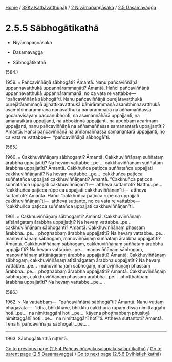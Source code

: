 
[Home](/) / [32Kv Kathāvatthupāḷi](../...md) / [2 Niyāmapaṇṇāsaka](...md) / [2.5 Dasamavagga](../32Kv/2/2.5.md)

# 2.5.5 Sābhogātikathā

* Niyāmapaṇṇāsaka

* Dasamavagga

* Sābhogātikathā

(584.)

1959\. ๐ Pañcaviññāṇā sābhogāti? Āmantā. Nanu pañcaviññāṇā uppannavatthukā uppannārammaṇāti? Āmantā. Hañci pañcaviññāṇā uppannavatthukā uppannārammaṇā, no ca vata re vattabbe—  “pañcaviññāṇā sābhogā”ti. Nanu pañcaviññāṇā purejātavatthukā purejātārammaṇā ajjhattikavatthukā bāhirārammaṇā asambhinnavatthukā asambhinnārammaṇā nānāvatthukā nānārammaṇā na aññamaññassa gocaravisayaṃ paccanubhonti, na asamannāhārā uppajjanti, na amanasikārā uppajjanti, na abbokiṇṇā uppajjanti, na apubbaṃ acarimaṃ uppajjanti, nanu pañcaviññāṇā na aññamaññassa samanantarā uppajjantīti? Āmantā. Hañci pañcaviññāṇā na aññamaññassa samanantarā uppajjanti, no ca vata re vattabbe—  “pañcaviññāṇā sābhogā”ti.

(585.)

1960\. ๐ Cakkhuviññāṇaṃ sābhoganti? Āmantā. Cakkhuviññāṇaṃ suññataṃ ārabbha uppajjatīti? Na hevaṃ vattabbe…pe…  cakkhuviññāṇaṃ suññataṃ ārabbha uppajjatīti? Āmantā. Cakkhuñca paṭicca suññatañca uppajjati cakkhuviññāṇanti? Na hevaṃ vattabbe…pe…  cakkhuñca paṭicca suññatañca uppajjati cakkhuviññāṇanti? Āmantā. “Cakkhuñca paṭicca suññatañca uppajjati cakkhuviññāṇan”ti—  attheva suttantoti? Natthi…pe…  “cakkhuñca paṭicca rūpe ca uppajjati cakkhuviññāṇan”ti—  attheva suttantoti? Āmantā. Hañci “cakkhuñca paṭicca rūpe ca uppajjati cakkhuviññāṇan”ti—  attheva suttanto, no ca vata re vattabbe—  “cakkhuñca paṭicca suññatañca uppajjati cakkhuviññāṇan”ti.

1961\. ๐ Cakkhuviññāṇaṃ sābhoganti? Āmantā. Cakkhuviññāṇaṃ atītānāgataṃ ārabbha uppajjatīti? Na hevaṃ vattabbe…pe…  cakkhuviññāṇaṃ sābhoganti? Āmantā. Cakkhuviññāṇaṃ phassaṃ ārabbha…pe…  phoṭṭhabbaṃ ārabbha uppajjatīti? Na hevaṃ vattabbe…pe…  manoviññāṇaṃ sābhogaṃ, manoviññāṇaṃ suññataṃ ārabbha uppajjatīti? Āmantā. Cakkhuviññāṇaṃ sābhogaṃ, cakkhuviññāṇaṃ suññataṃ ārabbha uppajjatīti? Na hevaṃ vattabbe…pe…  manoviññāṇaṃ sābhogaṃ, manoviññāṇaṃ atītānāgataṃ ārabbha uppajjatīti? Āmantā. Cakkhuviññāṇaṃ sābhogaṃ, cakkhuviññāṇaṃ atītānāgataṃ ārabbha uppajjatīti? Na hevaṃ vattabbe…pe…  manoviññāṇaṃ sābhogaṃ, manoviññāṇaṃ phassaṃ ārabbha…pe…  phoṭṭhabbaṃ ārabbha uppajjatīti? Āmantā. Cakkhuviññāṇaṃ sābhogaṃ, cakkhuviññāṇaṃ phassaṃ ārabbha…pe…  phoṭṭhabbaṃ ārabbha uppajjatīti? Na hevaṃ vattabbe…pe… .

(586.)

1962\. × Na vattabbaṃ—  “pañcaviññāṇā sābhogā”ti? Āmantā. Nanu vuttaṃ bhagavatā—  “idha, bhikkhave, bhikkhu cakkhunā rūpaṃ disvā nimittaggāhī hoti…pe…  na nimittaggāhī hoti…pe…  kāyena phoṭṭhabbaṃ phusitvā nimittaggāhī hoti…pe…  na nimittaggāhī hotī”ti. Attheva suttantoti? Āmantā. Tena hi pañcaviññāṇā sābhogāti…pe… .

---

1963\. Sābhogātikathā niṭṭhitā.



[Go to previous page (2.5.4 Pañcaviññāṇākusalāpiakusalāpītikathā)](2.5.4.md) / [Go to parent page (2.5 Dasamavagga)](../32Kv/2/2.5.md) / [Go to next page (2.5.6 Dvīhisīlehikathā)](2.5.6.md)


